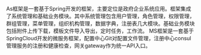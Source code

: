 As框架是一套基于Spring开发的框架，主要定位是政府企业系统应用。框架集成了系统管理和基础业务模块。其中系统管理包含用户管理，角色管理，权限管理，群组管理，菜单管理，组织机构管理，数据字典，注册表几大模块。基础业务模块包括附件上传下载，模板文件导入导出，定时任务，工作流。
MS框架是一套基于SpringCloud开发的微服务框架，配置中心Git对配置文件管理，注册中心consul管理服务的注册和健康检查，网关gateway作为统一API入口。
